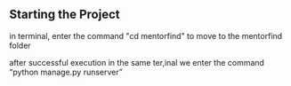 ## Starting the Project 
in terminal, enter the command "cd mentorfind" to move to the mentorfind folder

after successful execution 
in the same ter,inal we enter the command “python manage.py runserver”
